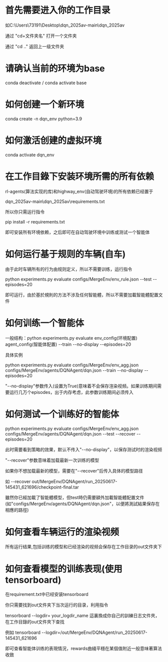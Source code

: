 # 首先需要进入你的工作目录
如C:\Users\73191\Desktop\dqn_2025av-main\dqn_2025av

通过 "cd+文件夹名" 打开一个文件夹

通过 "cd .." 返回上一级文件夹
# 请确认当前的环境为base
conda deactivate / conda activate base
# 如何创建一个新环境
conda create -n dqn_env python=3.9
# 如何激活创建的虚拟环境
conda activate dqn_env

# 在工作目錄下安装环境所需的所有依赖
rl-agents(算法实现的库)和highway_env(自动驾驶环境)的所有依赖已经置于

dqn_2025av-main\dqn_2025av\requirements.txt

所以你只需运行指令

pip install -r requirements.txt

即可安装所有环境依赖，之后即可在自动驾驶环境中训练或测试一个智能体
# 如何运行基于规则的车辆(自车)
由于此时车辆所有的行为由规则定义，所以不需要训练，运行指令

python experiments.py evaluate configs/MergeEnv/env_rule.json --test --episodes=20

即可运行，由於基於規則的方法不涉及任何智能體，所以不需要加載智能體配置文件
# 如何训练一个智能体
一般结构：python experiments.py evaluate env_config(环境配置) agent_config(智能体配置) --train --no-display --episodes=20

具体实例

python experiments.py evaluate configs/MergeEnv/env_agg.json configs/MergeEnv/agents/DQNAgent/dqn.json --train --no-display --episodes=20

"--no-display"参数传入(设置为True)意味着不会保存渲染视频。如果训练期间需要运行几万个episodes，出于内存考虑，此参数训练期间必须传入
# 如何测试一个训练好的智能体 
python experiments.py evaluate configs/MergeEnv/env_agg.json configs/MergeEnv/agents/DQNAgent/dqn.json --test --recover --episodes=20

此时需要看到策略的效果，默认不传入"--no-display"，以保存测试时的渲染视频

"--recover"参数意味着加载最新一次训练的模型

如果你不想加载最新的模型，需要在"--recover"后传入具体的模型路径

如 --recover out/MergeEnv/DQNAgent/run_20250617-145431_621696/checkpoint-final.tar

雖然你已經加載了智能體模型，但test時仍需要額外加載智能體配置文件(如"configs/MergeEnv/agents/DQNAgent/dqn.json"，以便將測試結果保存在相應的路徑)

# 如何查看车辆运行的渲染视频
所有运行结果,包括训练的模型和已经渲染的视频会保存在工作目录的out文件夹下
# 如何查看模型的训练表现(使用tensorboard)
在requirement.txt中已经安装tensorboard

你只需要找到out文件夹下当次运行的目录，利用指令

tensorboard --logdir= your_logdir_name 這裏換成你自己的訓練日志文件夾，在工作目錄的out文件夾下查找

例如
tensorboard --logdir=/out/MergeEnv/DQNAgent/run_20250617-145431_621696

即可查看智能体训练的表現情況，rewards曲綫平穩在某個值附近一般意味著算法收斂



